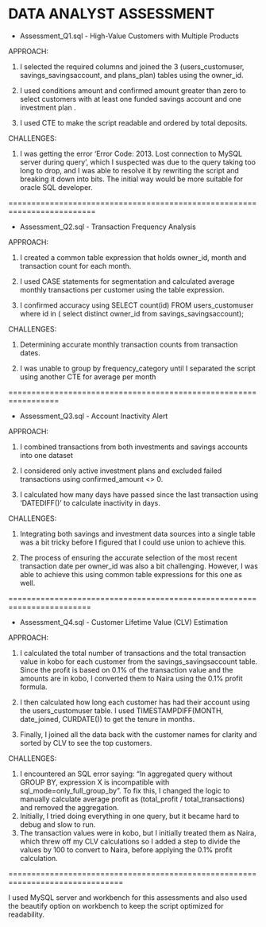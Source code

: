 DATA ANALYST ASSESSMENT
===================================================================
- Assessment_Q1.sql - High-Value Customers with Multiple Products


APPROACH:

1. I selected the required columns and joined the 3 (users_customuser, savings_savingsaccount, and plans_plan) tables using the owner_id.

2. I used conditions amount and confirmed amount greater than zero to select customers with at least one funded savings account and one investment plan .

3. I used CTE to make the script readable and ordered by total deposits.

CHALLENGES:

1. I was getting the error ‘Error Code: 2013. Lost connection to MySQL server during query’, which I suspected was due to the query taking too long to drop, and I was able to resolve it by rewriting the script and breaking it down into bits. The initial way would be more suitable for oracle SQL developer.

=========================================================================
- Assessment_Q2.sql - Transaction Frequency Analysis


APPROACH:

1. I created a common table expression that holds owner_id, month and transaction count for each month.

2. I used CASE statements for segmentation and calculated average monthly transactions per customer using the table expression.

3. I confirmed accuracy using SELECT count(id) FROM users_customuser where id in (
select distinct owner_id from savings_savingsaccount);

CHALLENGES:

1. Determining accurate monthly transaction counts from transaction dates.

2. I was unable to group by frequency_category until I separated the script using another CTE for average per month

=================================================================
- Assessment_Q3.sql - Account Inactivity Alert


APPROACH:

1. I combined transactions from both investments and savings accounts into one dataset

2. I considered only active investment plans and excluded failed transactions using confirmed_amount <> 0.

3. I calculated how many days have passed since the last transaction using ‘DATEDIFF()’ to calculate inactivity in days.

CHALLENGES:

1. Integrating both savings and investment data sources into a single table was a bit tricky before I figured that I could use union to achieve this.

2. The process of ensuring the accurate selection of the most recent transaction date per owner_id was also a bit challenging. However, I was able to achieve this using common table expressions for this one as well.  

========================================================================
- Assessment_Q4.sql - Customer Lifetime Value (CLV) Estimation


APPROACH:

1. I calculated the total number of transactions and the total transaction value in kobo for each customer from the savings_savingsaccount table. Since the profit is based on 0.1% of the transaction value and the amounts are in kobo, I converted them to Naira using the 0.1% profit formula.

2. I then calculated how long each customer has had their account using the users_customuser table. I used TIMESTAMPDIFF(MONTH, date_joined, CURDATE()) to get the tenure in months.

3. Finally, I joined all the data back with the customer names for clarity and sorted by CLV to see the top customers.

CHALLENGES:

1. I encountered an SQL error saying:
“In aggregated query without GROUP BY, expression X is incompatible with sql_mode=only_full_group_by”. To fix this, I changed the logic to manually calculate average profit as (total_profit / total_transactions) and removed the aggregation.
2. Initially, I tried doing everything in one query, but it became hard to debug and slow to run.
3. The transaction values were in kobo, but I initially treated them as Naira, which threw off my CLV calculations so I added a step to divide the values by 100 to convert to Naira, before applying the 0.1% profit calculation.


===============================================================================

I used MySQL server and workbench for this assessments and also used the beautify option on workbench to keep the script optimized for readability.
